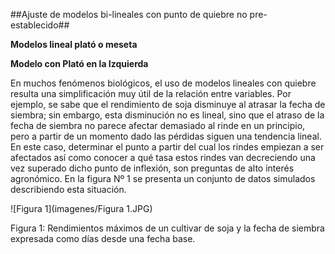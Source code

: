 ##Ajuste de modelos bi-lineales con punto de quiebre no pre-establecido##

**Modelos lineal plató o meseta**

**Modelo con Plató en la Izquierda**

En muchos fenómenos biológicos, el uso de modelos lineales con quiebre resulta una simplificación muy útil de la relación entre variables. Por ejemplo, se sabe que el rendimiento de soja disminuye al atrasar la fecha de siembra; sin embargo, esta disminución no es lineal, sino que el atraso de la fecha de siembra no parece afectar demasiado al rinde en un principio, pero a partir de un momento dado las pérdidas siguen una tendencia lineal. En este caso, determinar el punto a partir del cual los rindes empiezan a ser afectados así como conocer a qué tasa estos rindes van decreciendo una vez superado dicho punto de inflexión, son preguntas de alto interés agronómico.
En la figura Nº 1 se presenta un conjunto de datos simulados describiendo esta situación.  

![Figura 1](imagenes/Figura 1.JPG)

Figura 1: Rendimientos máximos de un cultivar de soja y la fecha de siembra expresada como días desde una fecha base.
